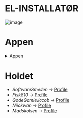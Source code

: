 # EL-INSTALLATØR

![image](https://user-images.githubusercontent.com/89922905/172152423-7bba8fc8-1423-416d-9a62-dbca251f321c.png)

# Appen
<details close>
<summary>Appen</summary>
<br>  

Appen gennemgået
 
Programmets funktioner:
I det man åbner appen, bliver man mødt af en loginskærm, hvor man kan logge ind eller registrere sig som ny bruge. Hvis man går ind under registrer bruger, bliver man bedt om at udfylde forskellige inputfelter, som navn, e-mail, telefon og adgangskode. Efter det er udfyldt og alle felter er blevet valideret er man oprettet som bruger.
 
Når man er logget ind, får man direkte adgang til en liste af oprettede sager, og har her muligheden for at søge og sortere i de sager som allerede er oprettet, samt at oprette en ny sag.
 
Søgning og sortering:
Når man laver en direkte søgning, kan man søge på navn, adresse, ordre nummer og dato.
Sorteringen fungerer således at man har mulighed for 4 tjekbokse, listen kan sortere efter aktiv, afventer, afsluttet og mine sager, under mine sager får man kun de sager vist som er tilknyttet til ens bruger.
 
Ny sag:
Hvis man ønsker at oprette en ny sag, bliver man bedt om at indtaste ordre nummer, kundenavn, adresse, postnummer og/eller by, i det man udfylder postnummer eller by findes automatisk det pågældende by-/postnummer. Til sidst får man muligheden for at tilknytte en medarbejder til sagen eller sætte den som afventende.
 
Visning af sag:
Når man åbner en sag fra siden der kommer frem efter man er logget ind, bliver man mødt af det spørgeskema som er sat op. I bunden har man mulighed for at afslutte sag og gemme, hvis man gemmer så gemmes de indtastede oplysninger så de er klar til næste gang man åbner sagen, trykker man afslut sag, så afslutter den sagen, sætter statussen på sagen til afsluttet og man får muligheden for at sende en pdf fil med skemaet til en mail.
 
App-baren i toppen:
Trykker man på ens profilbillede i toppen af højre hjørne, kan man se navn, e-mail og tlf. Her har man også mulighed for at redigere sin profil og ændre ens personline oplysninger. Samt se ”om” som viser info omkring firmaet og app-version, og ”log ud” som logger ens bruger ud og sender brugeren tilbage til forsiden.
 
Ændringer i løbet af processen:
Under udvikling af appen, og under vores første møde med kunden, fik vi stillet rigtig mange relevante spørgsmål, og med go input fra kunden, gjorde det, det muligt for os, at kører videre med den tanke og det design vi havde bygget op og gjort klar til første møde. Under andet møde med kunde fik vi ny information, som gjorde at vi kunne skære nogle features, og noget arbejde fra som vi havde gjort klar, og havde arbejdet på. Under tredje møde, var der som sådan ikke nogen spørgsmål, og var mere en fremvisning af appen til kunden, så han kunne prøve den og se om der evt. var noget der skulle laves om, kunden var tilfreds og havde ingen indvendinger.
 
For at kunne se PDF-filen, skal man åbne filerne på "telefonen" inde i emulatoren.
Se evt. billede nedenfor:
 
 ![image]![image](https://user-images.githubusercontent.com/89967283/172572441-c786ae6f-1db9-4087-8f01-85b7885f4afc.png)
 
 </details>


# Holdet  
- *SoftwareSmeden* -> [Profile](https://github.com/SoftwareSmeden "SoftwareSmeden")
- *Fisk810* -> [Profile](https://github.com/fisk810 "Fisk810")
- *GodeGamleJacob* -> [Profile](https://github.com/GodeGamleJacob "GodeGamleJacob")
- *Niickwan* -> [Profile](https://github.com/Niickwan "Nickwan")
- *Madskolsen* -> [Profile](https://github.com/madskolsen "Madskolsen")
